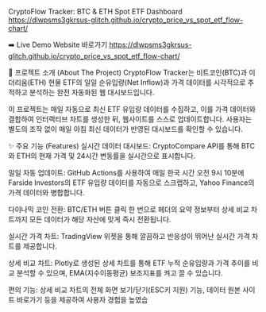 CryptoFlow Tracker: BTC & ETH Spot ETF Dashboard
<https://dlwpsms3gkrsus-glitch.github.io/crypto_price_vs_spot_etf_flow-chart/>

➡️ Live Demo Website 바로가기 <https://dlwpsms3gkrsus-glitch.github.io/crypto_price_vs_spot_etf_flow-chart/>

📜 프로젝트 소개 (About The Project)
CryptoFlow Tracker는 비트코인(BTC)과 이더리움(ETH) 현물 ETF의 일일 순유입량(Net Inflow)과 가격 데이터를 시각적으로 추적하고 분석하는 완전 자동화된 웹 대시보드입니다.

이 프로젝트는 매일 자동으로 최신 ETF 유입량 데이터를 수집하고, 이를 가격 데이터와 결합하여 인터랙티브 차트를 생성한 뒤, 웹사이트를 스스로 업데이트합니다. 사용자는 별도의 조작 없이 매일 아침 최신 데이터가 반영된 대시보드를 확인할 수 있습니다.

✨ 주요 기능 (Features)
실시간 데이터 대시보드: CryptoCompare API를 통해 BTC와 ETH의 현재 가격 및 24시간 변동률을 실시간으로 표시합니다.

일일 자동 업데이트: GitHub Actions를 사용하여 매일 한국 시간 오전 9시 10분에 Farside Investors의 ETF 유입량 데이터를 자동으로 스크랩하고, Yahoo Finance의 가격 데이터와 병합합니다.

다이나믹 코인 전환: BTC/ETH 버튼 클릭 한 번으로 헤더의 요약 정보부터 상세 비교 차트까지 모든 데이터가 해당 자산에 맞게 즉시 전환됩니다.

실시간 가격 차트: TradingView 위젯을 통해 깔끔하고 반응성이 뛰어난 실시간 가격 차트를 제공합니다.

상세 비교 차트: Plotly로 생성된 상세 차트를 통해 ETF 누적 순유입량과 가격 추이를 비교 분석할 수 있으며, EMA(지수이동평균) 보조지표를 켜고 끌 수 있습니다.

편의 기능: 상세 비교 차트의 전체 화면 보기/닫기(ESC키 지원) 기능, 데이터 원본 사이트 바로가기 등을 제공하여 사용자 경험을 높였습
